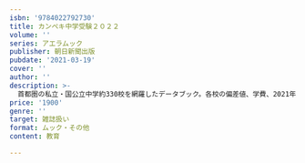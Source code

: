 ```yaml
---
isbn: '9784022792730'
title: カンペキ中学受験２０２２
volume: ''
series: アエラムック
publisher: 朝日新聞出版
pubdate: '2021-03-19'
cover: ''
author: ''
description: >-
  首都圏の私立・国公立中学約330校を網羅したデータブック。各校の偏差値、学費、2021年度の入試結果速報のほか、コロナ禍で注目されるICT環境を独自調査。中学受験のお悩み解決や、専門家による志望校選びのアドバイスも特集。
price: '1900'
genre: ''
target: 雑誌扱い
format: ムック・その他
content: 教育

---
```

